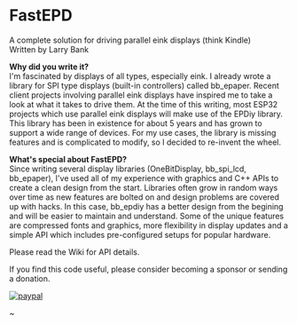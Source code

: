 FastEPD
=======
A complete solution for driving parallel eink displays (think Kindle)<br>
Written by Larry Bank<br>

<b>Why did you write it?</b><br>
I'm fascinated by displays of all types, especially eink. I already wrote a library for SPI type displays (built-in controllers) called bb_epaper. Recent client projects involving parallel eink displays have inspired me to take a look at what it takes to drive them. At the time of this writing, most ESP32 projects which use parallel eink displays will make use of the EPDiy library. This library has been in existence for about 5 years and has grown to support a wide range of devices. For my use cases, the library is missing features and is complicated to modify, so I decided to re-invent the wheel.<br>

<b>What's special about FastEPD?</b><br>
Since writing several display libraries (OneBitDisplay, bb_spi_lcd, bb_epaper), I've used all of my experience with graphics and C++ APIs to create a clean design from the start. Libraries often grow in random ways over time as new features are bolted on and design problems are covered up with hacks. In this case, bb_epdiy has a better design from the begining and will be easier to maintain and understand. Some of the unique features are compressed fonts and graphics, more flexibility in display updates and a simple API which includes pre-configured setups for popular hardware.

Please read the Wiki for API details.

If you find this code useful, please consider becoming a sponsor or sending a donation.

[![paypal](https://www.paypalobjects.com/en_US/i/btn/btn_donateCC_LG.gif)](https://www.paypal.com/cgi-bin/webscr?cmd=_s-xclick&hosted_button_id=SR4F44J2UR8S4)

~                                                                                      
